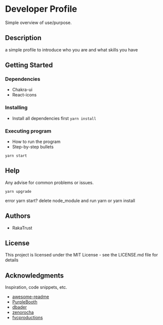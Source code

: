 # Developer Profile

Simple overview of use/purpose.

## Description

a simple profile to introduce who you are and what skills you have

## Getting Started

### Dependencies

* Chakra-ui
* React-icons

### Installing

* Install all dependencies first
`yarn install`

### Executing program

* How to run the program
* Step-by-step bullets
```
yarn start 
```

## Help

Any advise for common problems or issues.
```
yarn upgrade 
```
error yarn start? delete node_module and run yarn or yarn install

## Authors

* RakaTrust 

## License

This project is licensed under the MIT License - see the LICENSE.md file for details

## Acknowledgments

Inspiration, code snippets, etc.
* [awesome-readme](https://github.com/matiassingers/awesome-readme)
* [PurpleBooth](https://gist.github.com/PurpleBooth/109311bb0361f32d87a2)
* [dbader](https://github.com/dbader/readme-template)
* [zenorocha](https://gist.github.com/zenorocha/4526327)
* [fvcproductions](https://gist.github.com/fvcproductions/1bfc2d4aecb01a834b46)
